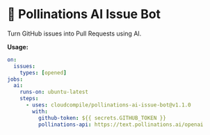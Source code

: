# 🤖 Pollinations AI Issue Bot

Turn GitHub issues into Pull Requests using AI.

**Usage:**
```yaml
on:
  issues:
    types: [opened]
jobs:
  ai:
    runs-on: ubuntu-latest
    steps:
      - uses: cloudcompile/pollinations-ai-issue-bot@v1.1.0
        with:
          github-token: ${{ secrets.GITHUB_TOKEN }}
          pollinations-api: https://text.pollinations.ai/openai
